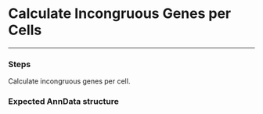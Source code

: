 # Calculate Incongruous Genes per Cells
---

### Steps

Calculate incongruous genes per cell.

### Expected AnnData structure
